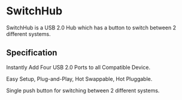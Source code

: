 # SwitchHub

SwitchHub is a USB 2.0 Hub which has a button to switch between 2 different systems.

## Specification

Instantly Add Four USB 2.0 Ports to all Compatible Device. 

Easy Setup, Plug-and-Play, Hot Swappable, Hot Pluggable. 

Single push button for switching between 2 different systems. 
